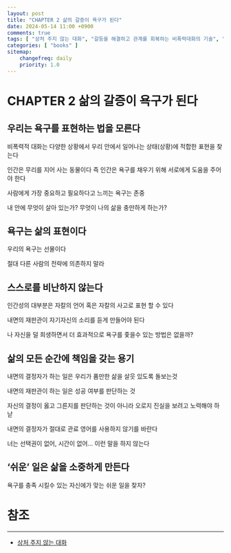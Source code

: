 ```yaml
---
layout: post
title: "CHAPTER 2 삶의 갈증이 욕구가 된다"
date: 2024-05-14 11:00 +0900
comments: true
tags: [ "상처 주지 않는 대화", "갈등을 해결하고 관계를 회복하는 비폭력대화의 기술", "Nonviolent Communication" ]
categories: [ "books" ]
sitemap:
    changefreq: daily
    priority: 1.0
---
```


# CHAPTER 2 삶의 갈증이 욕구가 된다
## 우리는 욕구를 표현하는 법을 모른다 
비폭력적 대화는 다양한 상황에서 우리 안에서 일어나는 상태(상황)에 적합한 표현을 찾는다

인간은 무리를 지어 사는 동물이다 즉 인간은 욕구를 채우기 위해 서로에게 도움을 주어야 한다

사람에게 가장 중요하고 필요하다고 느끼는 욕구는 존중

내 안에 무엇이 살아 있는가?
무엇이 나의 삶을 충만하게 하는가?

## 욕구는 삶의 표현이다 

우리의 욕구는 선물이다

절대 다른 사람의 전략에 의존하지 말라

## 스스로를 비난하지 않는다

인간성의 대부분은 자칼의 언어 혹은 자칼의 사고로 표현 할 수 있다

내면의 재판관이 자기자신의 소리를 듣게 만들어야 된다

나 자신을 덜 희생하면서 더 효과적으로 욕구를 좇을수 있는 방법은 없을까?

## 삶의 모든 순간에 책임을 갖는 용기
내면의 결정자가 하는 일은 우리가 품만한 삶을 살웃 있도록 돌보는것

내면의 재판관이 하는 일은 성공 여부를 판단하는 것

자신의 결정이 옳고 그른지를 판단하는 것이 아니라 오로지 진실을 보려고 노력해야 하낟


내면의 결정자가 절대로 관료 영어를 사용하지 않기를 바란다

너는 선택권이 없어, 시간이 없어... 이런 말을 하지 않는다


## ‘쉬운’ 일은 삶을 소중하게 만든다

욕구를 충족 시킬수 있는 자신에가 맞는 쉬운 일을 찾자?

# 참조
-----

* [상처 주지 않는 대화](https://www.yes24.com/Product/Goods/58512315)
